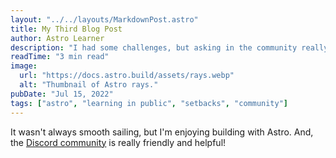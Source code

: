 ```yaml
---
layout: "../../layouts/MarkdownPost.astro"
title: My Third Blog Post
author: Astro Learner
description: "I had some challenges, but asking in the community really helped!"
readTime: "3 min read"
image:
  url: "https://docs.astro.build/assets/rays.webp"
  alt: "Thumbnail of Astro rays."
pubDate: "Jul 15, 2022"
tags: ["astro", "learning in public", "setbacks", "community"]
---
```


It wasn't always smooth sailing, but I'm enjoying building with Astro. And, the [Discord community](https://astro.build/chat) is really friendly and helpful!

